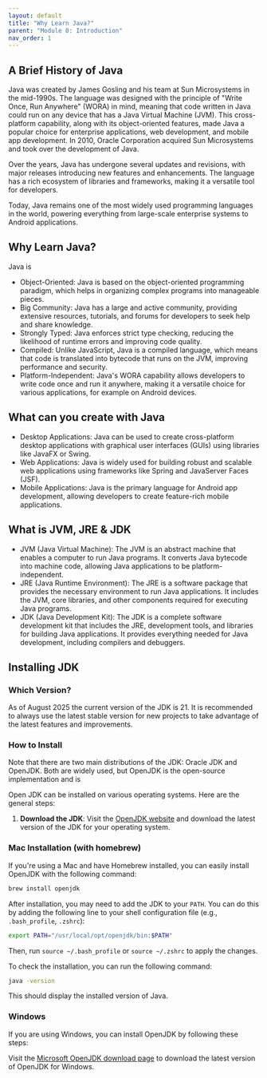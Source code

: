 ```yaml
---
layout: default
title: "Why Learn Java?"
parent: "Module 0: Introduction"
nav_order: 1
---
```


## A Brief History of Java

Java was created by James Gosling and his team at Sun Microsystems in the mid-1990s. The language was designed with the principle of "Write Once, Run Anywhere" (WORA) in mind, meaning that code written in Java could run on any device that has a Java Virtual Machine (JVM). This cross-platform capability, along with its object-oriented features, made Java a popular choice for enterprise applications, web development, and mobile app development. In 2010, Oracle Corporation acquired Sun Microsystems and took over the development of Java.

Over the years, Java has undergone several updates and revisions, with major releases introducing new features and enhancements. The language has a rich ecosystem of libraries and frameworks, making it a versatile tool for developers.

Today, Java remains one of the most widely used programming languages in the world, powering everything from large-scale enterprise systems to Android applications.

## Why Learn Java?

Java is

- Object-Oriented: Java is based on the object-oriented programming paradigm, which helps in organizing complex programs into manageable pieces.
- Big Community: Java has a large and active community, providing extensive resources, tutorials, and forums for developers to seek help and share knowledge.
- Strongly Typed: Java enforces strict type checking, reducing the likelihood of runtime errors and improving code quality.
- Compiled: Unlike JavaScript, Java is a compiled language, which means that code is translated into bytecode that runs on the JVM, improving performance and security.
- Platform-Independent: Java's WORA capability allows developers to write code once and run it anywhere, making it a versatile choice for various applications, for example on Android devices.

## What can you create with Java

- Desktop Applications: Java can be used to create cross-platform desktop applications with graphical user interfaces (GUIs) using libraries like JavaFX or Swing.
- Web Applications: Java is widely used for building robust and scalable web applications using frameworks like Spring and JavaServer Faces (JSF).
- Mobile Applications: Java is the primary language for Android app development, allowing developers to create feature-rich mobile applications.

## What is JVM, JRE & JDK

- JVM (Java Virtual Machine): The JVM is an abstract machine that enables a computer to run Java programs. It converts Java bytecode into machine code, allowing Java applications to be platform-independent.
- JRE (Java Runtime Environment): The JRE is a software package that provides the necessary environment to run Java applications. It includes the JVM, core libraries, and other components required for executing Java programs.
- JDK (Java Development Kit): The JDK is a complete software development kit that includes the JRE, development tools, and libraries for building Java applications. It provides everything needed for Java development, including compilers and debuggers.

## Installing JDK

### Which Version?

As of August 2025 the current version of the JDK is 21. It is recommended to always use the latest stable version for new projects to take advantage of the latest features and improvements.

### How to Install

Note that there are two main distributions of the JDK: Oracle JDK and OpenJDK. Both are widely used, but OpenJDK is the open-source implementation and is

Open JDK can be installed on various operating systems. Here are the general steps:

1. **Download the JDK**: Visit the [OpenJDK website](https://openjdk.java.net/) and download the latest version of the JDK for your operating system.

### Mac Installation (with homebrew)

If you're using a Mac and have Homebrew installed, you can easily install OpenJDK with the following command:

```bash
brew install openjdk
```

After installation, you may need to add the JDK to your `PATH`. You can do this by adding the following line to your shell configuration file (e.g., `.bash_profile`, `.zshrc`):

```bash
export PATH="/usr/local/opt/openjdk/bin:$PATH"
```

Then, run `source ~/.bash_profile` or `source ~/.zshrc` to apply the changes.

To check the installation, you can run the following command:

```bash
java -version
```

This should display the installed version of Java.

### Windows

If you are using Windows, you can install OpenJDK by following these steps:

Visit the [Microsoft OpenJDK download page](https://learn.microsoft.com/en-us/java/openjdk/download) to download the latest version of OpenJDK for Windows.
